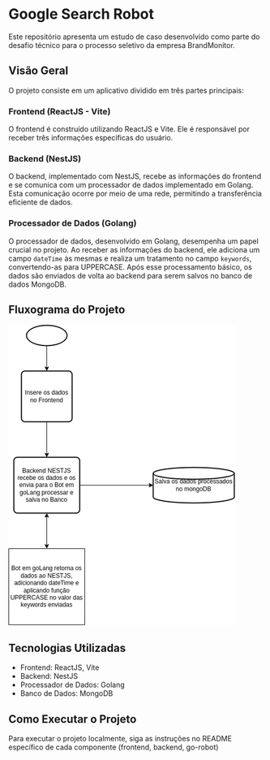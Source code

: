 # Google Search Robot

Este repositório apresenta um estudo de caso desenvolvido como parte do desafio técnico para o processo seletivo da empresa BrandMonitor.

## Visão Geral

O projeto consiste em um aplicativo dividido em três partes principais:

### Frontend (ReactJS - Vite)
O frontend é construído utilizando ReactJS e Vite. Ele é responsável por receber três informações específicas do usuário.

### Backend (NestJS)
O backend, implementado com NestJS, recebe as informações do frontend e se comunica com um processador de dados implementado em Golang. Esta comunicação ocorre por meio de uma rede, permitindo a transferência eficiente de dados.

### Processador de Dados (Golang)
O processador de dados, desenvolvido em Golang, desempenha um papel crucial no projeto. Ao receber as informações do backend, ele adiciona um campo `dateTime` às mesmas e realiza um tratamento no campo `keywords`, convertendo-as para UPPERCASE. Após esse processamento básico, os dados são enviados de volta ao backend para serem salvos no banco de dados MongoDB.

## Fluxograma do Projeto

![Fluxograma](https://github.com/whalyf/google-search-robot/blob/master/data-flow.jpg)

## Tecnologias Utilizadas
- Frontend: ReactJS, Vite
- Backend: NestJS
- Processador de Dados: Golang
- Banco de Dados: MongoDB

## Como Executar o Projeto

Para executar o projeto localmente, siga as instruções no README específico de cada componente (frontend, backend, go-robot)
